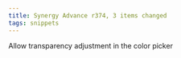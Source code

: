 ```yaml
---
title: Synergy Advance r374, 3 items changed
tags: snippets
---
```


Allow transparency adjustment in the color picker
